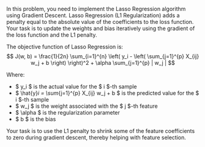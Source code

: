 In this problem, you need to implement the Lasso Regression algorithm using Gradient Descent. Lasso Regression (L1 Regularization) adds a penalty equal to the absolute value of the coefficients to the loss function. Your task is to update the weights and bias iteratively using the gradient of the loss function and the L1 penalty.

The objective function of Lasso Regression is:
$$
J(w, b) = \frac{1}{2n} \sum_{i=1}^{n} \left( y_i - \left( \sum_{j=1}^{p} X_{ij} w_j + b \right) \right)^2 + \alpha \sum_{j=1}^{p} | w_j |
$$

Where:
- $ y_i $ is the actual value for the $ i $-th sample
- $ \hat{y}_i = \sum_{j=1}^{p} X_{ij} w_j + b $ is the predicted value for the $ i $-th sample
- $ w_j $ is the weight associated with the $ j $-th feature
- $ \alpha $ is the regularization parameter
- $ b $ is the bias

Your task is to use the L1 penalty to shrink some of the feature coefficients to zero during gradient descent, thereby helping with feature selection.
